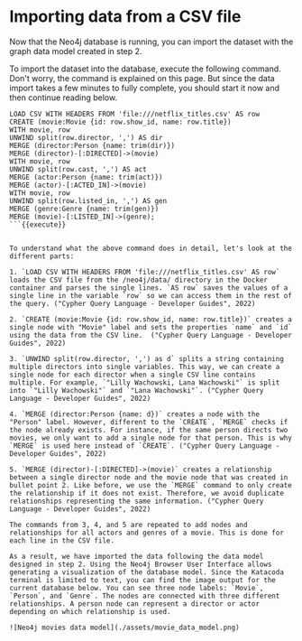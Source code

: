 # Importing data from a CSV file
Now that the Neo4j database is running, you can import the dataset with the graph data model created in step 2.  

To import the dataset into the database, execute the following command. Don't worry, the command is explained on this page. But since the data import takes a few minutes to fully complete, you should start it now and then continue reading below.

```
LOAD CSV WITH HEADERS FROM 'file:///netflix_titles.csv' AS row
CREATE (movie:Movie {id: row.show_id, name: row.title})
WITH movie, row
UNWIND split(row.director, ',') AS dir
MERGE (director:Person {name: trim(dir)})
MERGE (director)-[:DIRECTED]->(movie)
WITH movie, row
UNWIND split(row.cast, ',') AS act
MERGE (actor:Person {name: trim(act)})
MERGE (actor)-[:ACTED_IN]->(movie)
WITH movie, row
UNWIND split(row.listed_in, ',') AS gen
MERGE (genre:Genre {name: trim(gen)})
MERGE (movie)-[:LISTED_IN]->(genre);
```{{execute}}


To understand what the above command does in detail, let's look at the different parts:

1. `LOAD CSV WITH HEADERS FROM 'file:///netflix_titles.csv' AS row` loads the CSV file from the /neo4j/data/ directory in the Docker container and parses the single lines. `AS row` saves the values of a single line in the variable `row` so we can access them in the rest of the query. ("Cypher Query Language - Developer Guides", 2022)

2. `CREATE (movie:Movie {id: row.show_id, name: row.title})` creates a single node with "Movie" label and sets the properties `name` and `id` using the data from the CSV line.  ("Cypher Query Language - Developer Guides", 2022)

3. `UNWIND split(row.director, ',') as d` splits a string containing multiple directors into single variables. This way, we can create a single node for each director when a single CSV line contains multiple. For example, `"Lilly Wachowski, Lana Wachowski"` is split into `"Lilly Wachowski"` and `"Lana Wachowski"`. ("Cypher Query Language - Developer Guides", 2022)

4. `MERGE (director:Person {name: d})` creates a node with the "Person" label. However, different to the `CREATE`, `MERGE` checks if the node already exists. For instance, if the same person directs two movies, we only want to add a single node for that person. This is why `MERGE` is used here instead of `CREATE`. ("Cypher Query Language - Developer Guides", 2022)

5. `MERGE (director)-[:DIRECTED]->(movie)` creates a relationship between a single director node and the movie node that was created in bullet point 2. Like before, we use the `MERGE` command to only create the relationship if it does not exist. Therefore, we avoid duplicate relationships representing the same information. ("Cypher Query Language - Developer Guides", 2022)

The commands from 3, 4, and 5 are repeated to add nodes and relationships for all actors and genres of a movie. This is done for each line in the CSV file.

As a result, we have imported the data following the data model designed in step 2. Using the Neo4j Browser User Interface allows generating a visualization of the database model. Since the Katacoda terminal is limited to text, you can find the image output for the current database below. You can see three node labels: `Movie`, `Person`, and `Genre`. The nodes are connected with three different relationships. A person node can represent a director or actor depending on which relationship is used.

![Neo4j movies data model](./assets/movie_data_model.png)
